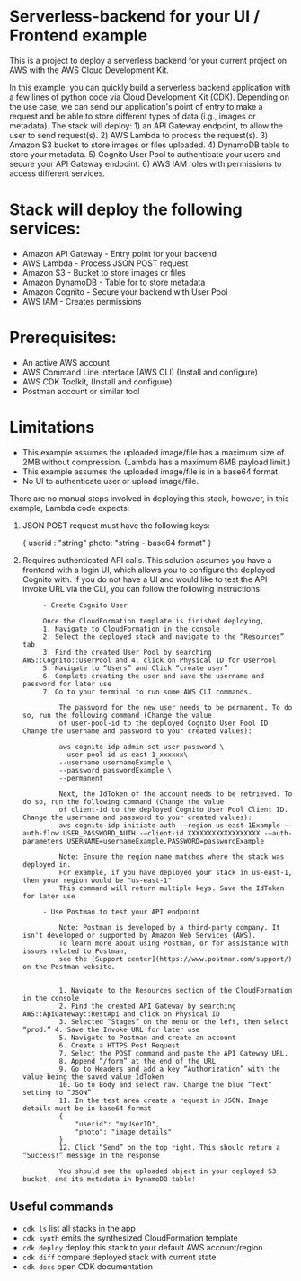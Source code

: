 # Serverless-backend for your UI / Frontend example

This is a project to deploy a serverless backend for your current project on AWS with the AWS Cloud Development Kit.



In this example, you can quickly build a serverless backend application with a few lines of python code via Cloud Development Kit (CDK). Depending on the use case, we can send our application's point of entry to make a request and be able to store different types of data (i.g., images or metadata). The stack will deploy: 1) an API Gateway endpoint, to allow the user to send request(s). 2) AWS Lambda to process the request(s). 3) Amazon S3 bucket to store images or files uploaded. 4) DynamoDB table to store your metadata. 5) Cognito User Pool to authenticate your users and secure your API Gateway endpoint. 6) AWS IAM roles with permissions to access different services.


# Stack will deploy the following services: 
- Amazon API Gateway - Entry point for your backend
- AWS Lambda - Process JSON POST request
- Amazon S3 - Bucket to store images or files 
- Amazon DynamoDB - Table for to store metadata
- Amazon Cognito - Secure your backend with User Pool 
- AWS IAM - Creates permissions 


# Prerequisites:

* An active AWS account
* AWS Command Line Interface (AWS CLI) (Install and configure) 
* AWS CDK Toolkit, (Install and configure)
* Postman account or similar tool

# Limitations 

* This example assumes the uploaded image/file has a maximum size of 2MB without compression. (Lambda has a maximum 6MB payload limit.)
* This example assumes the uploaded image/file is in a base64 format. 
* No UI to authenticate user or upload image/file. 


There are no manual steps involved in deploying this stack, however, in this example, Lambda code expects:
1. JSON POST request must have the following keys: 

   { userid : "string"
     photo: "string - base64 format"
   }


2. Requires authenticated API calls. This solution assumes you have a frontend with a login UI, 
   which allows you to configure the deployed Cognito with. If you do not have a UI and would like 
   to test the API invoke URL via the CLI, you can follow the following instructions: 

            - Create Cognito User 

            Once the CloudFormation template is finished deploying, 
            1. Navigate to CloudFormation in the console
            2. Select the deployed stack and navigate to the “Resources” tab
            3. Find the created User Pool by searching AWS::Cognito::UserPool and 4. click on Physical ID for UserPool
            5. Navigate to “Users” and Click “create user”
            6. Complete creating the user and save the username and password for later use
            7. Go to your terminal to run some AWS CLI commands. 

                The password for the new user needs to be permanent. To do so, run the following command (Change the value 
                of user-pool-id to the deployed Cognito User Pool ID. Change the username and password to your created values):

                aws cognito-idp admin-set-user-password \
                --user-pool-id us-east-1_xxxxxx\
                --username usernameExample \
                --password passwordExample \
                --permanent

                Next, the IdToken of the account needs to be retrieved. To do so, run the following command (Change the value 
                of client-id to the deployed Cognito User Pool Client ID. Change the username and password to your created values):
                aws cognito-idp initiate-auth -—region us-east-1Example —-auth-flow USER_PASSWORD_AUTH -—client-id XXXXXXXXXXXXXXXXXX -—auth-parameters USERNAME=usernameExample,PASSWORD=passwordExample

                Note: Ensure the region name matches where the stack was deployed in. 
                For example, if you have deployed your stack in us-east-1, then your region would be "us-east-1"   
                This command will return multiple keys. Save the IdToken for later use

            - Use Postman to test your API endpoint
               
                Note: Postman is developed by a third-party company. It isn't developed or supported by Amazon Web Services (AWS). 
                To learn more about using Postman, or for assistance with issues related to Postman, 
                see the [Support center](https://www.postman.com/support/) on the Postman website.


                1. Navigate to the Resources section of the CloudFormation in the console
                2. Find the created API Gateway by searching AWS::ApiGateway::RestApi and click on Physical ID
                3. Selected “Stages” on the menu on the left, then select “prod.” 4. Save the Invoke URL for later use
                5. Navigate to Postman and create an account
                6. Create a HTTPS Post Request
                7. Select the POST command and paste the API Gateway URL. 
                8. Append “/form” at the end of the URL
                9. Go to Headers and add a key “Authorization” with the value being the saved value IdToken
                10. Go to Body and select raw. Change the blue “Text” setting to “JSON”
                11. In the test area create a request in JSON. Image details must be in base64 format
                {
                    "userid": "myUserID",
                    "photo": "image details"
                }
                12. Click “Send” on the top right. This should return a “Success!” message in the response

                You should see the uploaded object in your deployed S3 bucket, and its metadata in DynamoDB table!



## Useful commands

 * `cdk ls`          list all stacks in the app
 * `cdk synth`       emits the synthesized CloudFormation template
 * `cdk deploy`      deploy this stack to your default AWS account/region
 * `cdk diff`        compare deployed stack with current state
 * `cdk docs`        open CDK documentation
